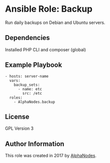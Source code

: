 # Ansible Role: Backup

Run daily backups on Debian and Ubuntu servers.

## Dependencies

Installed PHP CLI and composer (global)

## Example Playbook

    - hosts: server-name
      vars:
        backup_sets:
          - name: etc
            src: /etc
      roles:
        - AlphaNodes.backup

## License

GPL Version 3

## Author Information

This role was created in 2017 by [AlphaNodes](https://alphanodes.com/).
